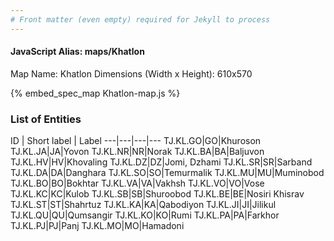 ```yaml
---
# Front matter (even empty) required for Jekyll to process
---
```


#### JavaScript Alias: maps/Khatlon

Map Name: Khatlon
Dimensions (Width x Height): 610x570



{% embed_spec_map Khatlon-map.js %}

### List of Entities

ID | Short label | Label
---|---|---|---
TJ.KL.GO|GO|Khuroson
TJ.KL.JA|JA|Yovon
TJ.KL.NR|NR|Norak
TJ.KL.BA|BA|Baljuvon
TJ.KL.HV|HV|Khovaling
TJ.KL.DZ|DZ|Jomi, Dzhami
TJ.KL.SR|SR|Sarband
TJ.KL.DA|DA|Danghara
TJ.KL.SO|SO|Temurmalik
TJ.KL.MU|MU|Muminobod
TJ.KL.BO|BO|Bokhtar
TJ.KL.VA|VA|Vakhsh
TJ.KL.VO|VO|Vose
TJ.KL.KC|KC|Kulob
TJ.KL.SB|SB|Shuroobod
TJ.KL.BE|BE|Nosiri Khisrav
TJ.KL.ST|ST|Shahrtuz
TJ.KL.KA|KA|Qabodiyon
TJ.KL.JI|JI|Jilikul
TJ.KL.QU|QU|Qumsangir
TJ.KL.KO|KO|Rumi
TJ.KL.PA|PA|Farkhor
TJ.KL.PJ|PJ|Panj
TJ.KL.MO|MO|Hamadoni